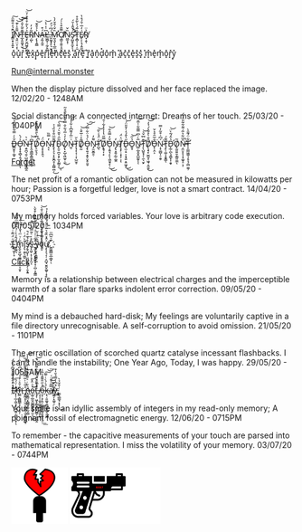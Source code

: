 
Ȋ̸̛͇͕̟̟͍̟̄́̒̐͌̑͠N̷͉͍̤̤͕͔͌̄͐̇͊͝͝͠ͅT̶̲͓͈͚͙̫͊̄̃͐̎̇̔͜͝Ȩ̶̙̮̪͖̥̤̰̤̭͐́̀͋͒͒͒̓̈͝Ŗ̸̺̃̓̓ͅŅ̴̢̖̭̳͐̉̐͊͝Á̶̧̰͎̰̱͒L̵͖̪̟̦̼̗̭͆͗̍͛̀̕͝ͅ.̶͈̰̬̟̙͉̮̙̗̍́͆́̈́͜M̵̛̰͉̬͎̖̲̼̣̘̏̌͑̐̆̓̀͘Ỡ̸̧̳̠̭͍̝̯͉̲̃̄͒̔̍́̕ͅN̷͖̫̝̜̏̌Ś̴̡̛̛̛̺̬̥̼̟̌̎̾̆́̚ͅT̵̝̻̹̜͓̦̱̏̃́̉̀̃̊̊E̸̢͕̩̘̩͈̼͑̒̅͑̑́̊̔͜R̸̞̣̱̉̈ͅ


 o͓̽u͓̽r͓̽ ͓̽e͓̽x͓̽p͓̽e͓̽r͓̽i͓̽e͓̽n͓̽c͓̽e͓̽s͓̽ ͓̽a͓̽r͓̽e͓̽ ͓̽r͓̽a͓̽n͓̽d͓̽o͓̽m͓̽ ͓̽a͓̽c͓̽c͓̽e͓̽s͓̽s͓̽ ͓̽m͓̽e͓̽m͓̽o͓̽r͓̽y͓̽


Run@internal.monster  

When the display picture dissolved and her face replaced the image. 12/02/20 - 1248AM

Social distancing:
A connected internet:
Dreams of her touch.  25/03/20 - 1040PM

Ď̶͇̮̥̹͚̝̀͑̿͋͑̊̋̉͝Ǫ̶̛̝̝̖̻̹̭̘̥̞̲̙͐́̀ͅŅ̶͍̪͉͍̜̺͚̣̹͚̘͇̯̍͛T̷̙̭͉̳̲̞̳͚͕̼̼͎͆̇͝D̸̨̠̬͉́̈͆̀̑̂͊͋̎͒̚ͅÖ̶̧̝̝̞̭͉́N̴̝͔̓̿̏Ţ̸̨̧͉͕̟̬̪̥͎͚̺̪̹͌̅̈̐̊̏̉͐͜D̴̙͈̠̪̞͙̗̫͓̰̳͎͂̋͑̌̆͛́̿͛͜͠ͅO̸̡̢̞̺̩͖̫̬̣̼̓̒͑̅́͋̐̿͒͛̋͐̎͒͂͜N̶̼̜͗̈̅̒͌͆̾͋̾̉͝T̷̨̘͓͔̜͔̜̺̫̥̀̆D̸̥̰̃̾͑̅̆̾͝Ò̶̧̢͍̘͙̬̠̬̥̮̬́̉̈͋̿́͝͠N̴̡̫̮͚̯̣͌̓T̴̛̛̺̖̍̈́̾̀͂͝D̸͙̱̘͎͙̿̋̔̍̒̾͋͑̑̕Ǒ̵̖̝͍̘̗̙͎͖͈̘̙̜̓̿̑͋͜͜͝N̵̡̢͓͍̗̲̹͚̯̓T̸̨͓̙̣͙͎̦͎̈͛̈́ͅD̶̢̫͔̠͔̞̘͍̞̱͖͓̋̔̂́̒̒̄̎̈́͜͜͝O̵͍̟̔̋͝N̴̻̣̲͓̬̭̺̰̥̅̀͑͆̿̅͋̍̅̆͝ͅͅT̵̨̛̛̖̺̱͓̗̜̼̖̮̙͊̈͆̌͛͝D̸̨̧̘͓̫̼̬͔͖̘͔̼̱̱̑̐̀̊̐̀́̉̓̕͜͝͝O̶̙̹̭͕̐̅̑̊͛̌͘Ń̴̩̟͚̺͎̠̯̥͆͗͒͂̓̿͘T̵̡̙̩͚͎͙̬͇͌́ͅD̵̛̞̲̦̪̖̘̳͓͎̯̟̔̂́͂̀̈͝Õ̸͓̰͈͍̱͔͇͈̼̼ͅŅ̶̼̤͓̞͎͙͚̞̠͕̦̄̏͋͛͂͗͌͋̃̎̈́̈́̕̚T̶̛͎̤͇͖͚̹̗̥͉̜̻̫̼̹͋̈́͊̑̀


[Forget](https://raw.githubusercontent.com/Internalmonster/Internalmonster/master/Error.wav)

The net profit of a romantic obligation can not be measured in kilowatts per hour;
Passion is a forgetful ledger,
love is not a smart contract.  14/04/20 - 0753PM

My memory holds forced variables.
Your love is arbitrary code execution. 01/05/20 - 1034PM



I̴̧ͦ̈́̃̑ͬ̇ͤͬ͠҉̤̥̫̝̩̞ ̈́̂ͧ̀ͨ̉̂͒̉ͫ͋͞҉̬̰̼͉m̡͈̖̬̺̘̼̳̗͓̬͍͎̱͓̋ͬͮͫ̔̐͑ͯͣ͘͜͞î̡̛͉̣͍̖͚̮͛̈́ͥs̸̵̡̱̘̺̞̜̤̪̱̣̻͇̗̦̱͙͍͒́̌ͣ̚͟s͓̝͖̹͓̦̘̟̰͔͛̊ͬͤ̃̿͐ͬ͆̚͝͠ ̶̷ͣ̃̇͑͗ͩ̿̏ͣͪ͊͂ͨ͒̌̀҉͍̮͎̣̪͔̝̮͍͙̞̦̪̹͙̰̳y̡̬̙͕͇̻̗̲̎̏̈́ͮ̌͢o͐̽͛ͥ̐̈́ͩ̇̅̾̏͌̋̍̄̀͝͏̛̩͓̰͓̗͇̜͕̪̰͙͈̭̙u̸̧̨̧͉͔̜̣̯̺̘̮͈̬͚̬̣͓̝ͯ̂̽̏̐͛̏ͦ̑̈́̆͒͊̂̓̉̚͟.̅ͮ͂͆ͫ҉̪͖̪̻͈̲̣̻̟ͅ

[Click](https://raw.githubusercontent.com/Internalmonster/Internalmonster/master/internalmonster.bat)

Memory is a relationship between electrical charges and the imperceptible warmth of a solar flare sparks indolent error correction. 09/05/20 - 0404PM

My mind is a debauched hard-disk; My feelings are voluntarily captive in a file directory unrecognisable.
A self-corruption to avoid omission. 21/05/20 - 1101PM

The erratic oscillation of scorched quartz catalyse incessant flashbacks. I can't handle the instability; One Year Ago, Today, I was happy. 29/05/20 - 1055AM


[<s>
Iͥ͗̈̔̉̅̆ͩ͆̑̍̊̈́͏̷̜̝͔̼̗͙̤͙͙̼'̸̴̛͐ͭ̈́̏͞҉̩̩̹̲͔͖͉̝͕̲̰̭͕̺̗̖͙̦ͅm̤̳͕̻̻͇̖̙̜͕̥̦͊͑̄͐ͨ̾ͮ̋̈́͆ͪ̒̑ͬ͠ ̢ͨ̅ͪ͗̃̿ͫͬ̑̌̎̈͋̏̚͟҉̭̰̰͙͕̤̯͔͚͕̜̩̬̱̰͇̼̲̝n̖̬͇̤͙̻͇̘̼̞̰̠͇ͪ͂ͥͯ͌̆͐ͩͥ͒͐͌̾̍͟͞͡o̞̲̹̲̼̭̤͇̻̬͖̟̫̣̖͖̼ͧͪ̂̌͜͞ẗ̨̡̜͖̝̗͇͓̻͓̺͇̦͔̯̼̭́̈ͤ͛̄ͅ ̸̖̞̦̜̯̥͖̱͚̦̳̝͈̰̟̀̽̃ͧͯ̽̄̏͌ͪ͌͑ͮ̔̚͝o͔͎͕̗̭̠̣̻̳̱͚̹̥̗͓͎̠̔̉̋̎͌̂̔̃̾̚͟͟ḱ͕̖̣͈͚̘̯̻͚̠͇̖͈̼̪͛́̀ͭ̿͘͠͝͞a̸̿͂ͤ̎ͮ͑͜͏̫̟͎̭̣̠̹̯̕͢y̼̗̝͚̠̠ͨ͛͆̾̿̉̆̍͒͘͟ͅ.̳͉̲͇̘͕͓͎̱͑̐̆̉̀͜</s> ](https://raw.githubusercontent.com/Internalmonster/Internalmonster/master/hihello.png)

Your smile is an idyllic assembly of integers in my read-only memory; A poignant fossil of electromagnetic energy. 12/06/20 - 0715PM

To remember - the capacitive measurements of your touch are parsed into mathematical representation. I miss the volatility of your memory. 03/07/20 - 0744PM


<img src="https://raw.githubusercontent.com/Internalmonster/Internalmonster/master/HeartHead.png" alt="Hi" width="100" height="100">
<img src="https://raw.githubusercontent.com/Internalmonster/Internalmonster/master/H.U.R.T.gif" alt="Why" width="160" height="100">


